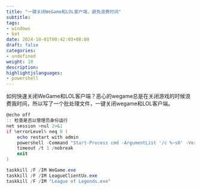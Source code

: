 ```yaml
---
title: "一键关闭WeGame和LOL客户端，避免浪费时间"
subtitle:
tags: 
- windows
- bat
date: 2024-10-01T00:42:03+08:00
draft: false
categories: 
- undefined
weight: 10
description:
highlightjslanguages:
- powershell
---
```


如何快速关闭WeGame和LOL客户端？恶心的wegame总是在关闭游戏的时候浪费我时间，所以写了一个批处理文件，一键关闭wegame和LOL客户端。

<!--more-->

```powershell
@echo off
:: 检查是否以管理员身份运行
net session >nul 2>&1
if %errorLevel% neq 0 (
    echo restart with admin    
    powershell -Command "Start-Process cmd -ArgumentList '/c %~s0' -Verb RunAs"
    timeout /t 1 /nobreak
    exit
)

taskkill /F /IM WeGame.exe
taskkill /F /IM LeagueClientUx.exe
taskkill /F /IM "League of Legends.exe"
```